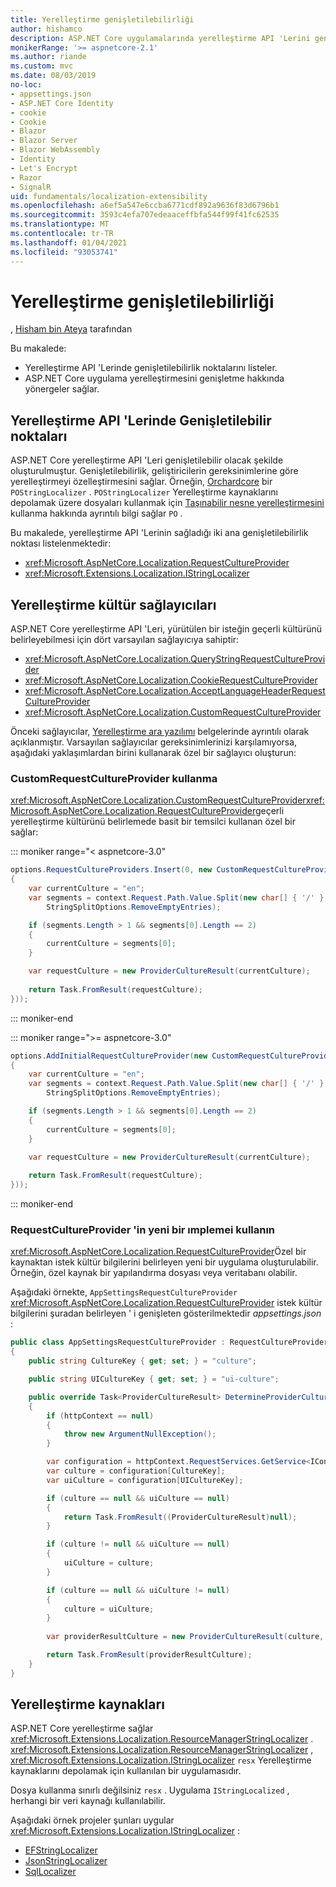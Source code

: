```yaml
---
title: Yerelleştirme genişletilebilirliği
author: hishamco
description: ASP.NET Core uygulamalarında yerelleştirme API 'Lerini genişletmeyi öğrenin.
monikerRange: '>= aspnetcore-2.1'
ms.author: riande
ms.custom: mvc
ms.date: 08/03/2019
no-loc:
- appsettings.json
- ASP.NET Core Identity
- cookie
- Cookie
- Blazor
- Blazor Server
- Blazor WebAssembly
- Identity
- Let's Encrypt
- Razor
- SignalR
uid: fundamentals/localization-extensibility
ms.openlocfilehash: a6ef5a547e6ccba6771cdf892a9636f83d6796b1
ms.sourcegitcommit: 3593c4efa707edeaaceffbfa544f99f41fc62535
ms.translationtype: MT
ms.contentlocale: tr-TR
ms.lasthandoff: 01/04/2021
ms.locfileid: "93053741"
---
```

# <a name="localization-extensibility"></a>Yerelleştirme genişletilebilirliği

, [Hisham bin Ateya](https://github.com/hishamco) tarafından

Bu makalede:

* Yerelleştirme API 'Lerinde genişletilebilirlik noktalarını listeler.
* ASP.NET Core uygulama yerelleştirmesini genişletme hakkında yönergeler sağlar.

## <a name="extensible-points-in-localization-apis"></a>Yerelleştirme API 'Lerinde Genişletilebilir noktaları

ASP.NET Core yerelleştirme API 'Leri genişletilebilir olacak şekilde oluşturulmuştur. Genişletilebilirlik, geliştiricilerin gereksinimlerine göre yerelleştirmeyi özelleştirmesini sağlar. Örneğin, [Orchardcore](https://github.com/orchardCMS/OrchardCore/) bir `POStringLocalizer` . `POStringLocalizer` Yerelleştirme kaynaklarını depolamak üzere dosyaları kullanmak için [Taşınabilir nesne yerelleştirmesini](xref:fundamentals/portable-object-localization) kullanma hakkında ayrıntılı bilgi sağlar `PO` .

Bu makalede, yerelleştirme API 'Lerinin sağladığı iki ana genişletilebilirlik noktası listelenmektedir: 

* <xref:Microsoft.AspNetCore.Localization.RequestCultureProvider>
* <xref:Microsoft.Extensions.Localization.IStringLocalizer>

## <a name="localization-culture-providers"></a>Yerelleştirme kültür sağlayıcıları

ASP.NET Core yerelleştirme API 'Leri, yürütülen bir isteğin geçerli kültürünü belirleyebilmesi için dört varsayılan sağlayıcıya sahiptir:

* <xref:Microsoft.AspNetCore.Localization.QueryStringRequestCultureProvider>
* <xref:Microsoft.AspNetCore.Localization.CookieRequestCultureProvider>
* <xref:Microsoft.AspNetCore.Localization.AcceptLanguageHeaderRequestCultureProvider>
* <xref:Microsoft.AspNetCore.Localization.CustomRequestCultureProvider>

Önceki sağlayıcılar, [Yerelleştirme ara yazılımı](xref:fundamentals/localization) belgelerinde ayrıntılı olarak açıklanmıştır. Varsayılan sağlayıcılar gereksinimlerinizi karşılamıyorsa, aşağıdaki yaklaşımlardan birini kullanarak özel bir sağlayıcı oluşturun:

### <a name="use-customrequestcultureprovider"></a>CustomRequestCultureProvider kullanma

<xref:Microsoft.AspNetCore.Localization.CustomRequestCultureProvider><xref:Microsoft.AspNetCore.Localization.RequestCultureProvider>geçerli yerelleştirme kültürünü belirlemede basit bir temsilci kullanan özel bir sağlar:

::: moniker range="< aspnetcore-3.0"
```csharp
options.RequestCultureProviders.Insert(0, new CustomRequestCultureProvider(async context =>
{
    var currentCulture = "en";
    var segments = context.Request.Path.Value.Split(new char[] { '/' }, 
        StringSplitOptions.RemoveEmptyEntries);

    if (segments.Length > 1 && segments[0].Length == 2)
    {
        currentCulture = segments[0];
    }

    var requestCulture = new ProviderCultureResult(currentCulture);
    
    return Task.FromResult(requestCulture);
}));
```

::: moniker-end

::: moniker range=">= aspnetcore-3.0"
```csharp
options.AddInitialRequestCultureProvider(new CustomRequestCultureProvider(async context =>
{
    var currentCulture = "en";
    var segments = context.Request.Path.Value.Split(new char[] { '/' }, 
        StringSplitOptions.RemoveEmptyEntries);

    if (segments.Length > 1 && segments[0].Length == 2)
    {
        currentCulture = segments[0];
    }

    var requestCulture = new ProviderCultureResult(currentCulture);
    
    return Task.FromResult(requestCulture);
}));
```

::: moniker-end

### <a name="use-a-new-implemetation-of-requestcultureprovider"></a>RequestCultureProvider 'in yeni bir ımplemei kullanın

<xref:Microsoft.AspNetCore.Localization.RequestCultureProvider>Özel bir kaynaktan istek kültür bilgilerini belirleyen yeni bir uygulama oluşturulabilir. Örneğin, özel kaynak bir yapılandırma dosyası veya veritabanı olabilir.

Aşağıdaki örnekte, `AppSettingsRequestCultureProvider` <xref:Microsoft.AspNetCore.Localization.RequestCultureProvider> istek kültür bilgilerini şuradan belirleyen ' i genişleten gösterilmektedir *appsettings.json* :

```csharp
public class AppSettingsRequestCultureProvider : RequestCultureProvider
{
    public string CultureKey { get; set; } = "culture";

    public string UICultureKey { get; set; } = "ui-culture";

    public override Task<ProviderCultureResult> DetermineProviderCultureResult(HttpContext httpContext)
    {
        if (httpContext == null)
        {
            throw new ArgumentNullException();
        }

        var configuration = httpContext.RequestServices.GetService<IConfigurationRoot>();
        var culture = configuration[CultureKey];
        var uiCulture = configuration[UICultureKey];

        if (culture == null && uiCulture == null)
        {
            return Task.FromResult((ProviderCultureResult)null);
        }

        if (culture != null && uiCulture == null)
        {
            uiCulture = culture;
        }

        if (culture == null && uiCulture != null)
        {
            culture = uiCulture;
        }
        
        var providerResultCulture = new ProviderCultureResult(culture, uiCulture);

        return Task.FromResult(providerResultCulture);
    }
}
```

## <a name="localization-resources"></a>Yerelleştirme kaynakları

ASP.NET Core yerelleştirme sağlar <xref:Microsoft.Extensions.Localization.ResourceManagerStringLocalizer> . <xref:Microsoft.Extensions.Localization.ResourceManagerStringLocalizer> , <xref:Microsoft.Extensions.Localization.IStringLocalizer> `resx` Yerelleştirme kaynaklarını depolamak için kullanılan bir uygulamasıdır.

Dosya kullanma sınırlı değilsiniz `resx` . Uygulama `IStringLocalized` , herhangi bir veri kaynağı kullanılabilir.

Aşağıdaki örnek projeler şunları uygular <xref:Microsoft.Extensions.Localization.IStringLocalizer> : 

* [EFStringLocalizer](https://github.com/aspnet/Entropy/tree/master/samples/Localization.EntityFramework)
* [JsonStringLocalizer](https://github.com/hishamco/My.Extensions.Localization.Json)
* [SqlLocalizer](https://github.com/damienbod/AspNetCoreLocalization)
